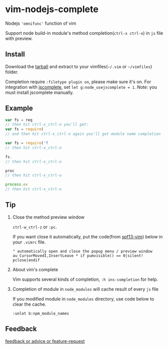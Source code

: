 vim-nodejs-complete
===================

Nodejs `'omnifunc'` function of vim

Support node build-in module's method completion(`ctrl-x ctrl-o`) in `js` file with preview.


## Install
Download the [tarball](https://github.com/myhere/vim-nodejs-complete/zipball/master) and extract to your vimfiles(`~/.vim` or `~/vimfiles`) folder.

Completion require `:filetype plugin on`, please make sure it's on.
For integration with [jscomplete](https://github.com/teramako/jscomplete-vim), set `let g:node_usejscomplete = 1`. *Note*: you must install jscomplete manually.


## Example

```js
var fs = req
// then hit ctrl-x_ctrl-o you'll get:
var fs = require(
// and then hit ctrl-x_ctrl-o again you'll get module name completion

var fs = require('f
// then hit ctrl-x_ctrl-o

fs.
// then hit ctrl-x_ctrl-o

proc
// then hit ctrl-x_ctrl-o

process.ex
// then hit ctrl-x_ctrl-o
```


## Tip
1. Close the method preview window

     `ctrl-w_ctrl-z` or `:pc`.

     If you want close it automatically, put the code(from [spf13-vim](https://github.com/spf13/spf13-vim/blob/3.0/.vimrc)) below in your `.vimrc` file.

     ```vim
     " automatically open and close the popup menu / preview window
     au CursorMovedI,InsertLeave * if pumvisible() == 0|silent! pclose|endif
     ```

2. About vim's complete

     Vim supports several kinds of completion, `:h ins-completion` for help.

3. Completion of module in `node_modules` will cache result of every `js` file

     If you modified module in `node_modules` directory, use code below to clear the cache.

     ```vim
     :unlet b:npm_module_names
     ```


## Feedback
[feedback or advice or feature-request](https://github.com/myhere/vim-nodejs-complete/issues)

